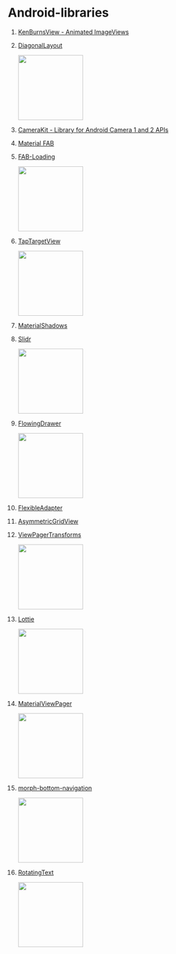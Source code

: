 # Android-libraries

1. [KenBurnsView - Animated ImageViews](https://github.com/flavioarfaria/KenBurnsView)

2. [DiagonalLayout](https://github.com/florent37/DiagonalLayout)

   <img src="https://raw.githubusercontent.com/florent37/DiagonalLayout/master/media/with_elevation_small.png"
     height="150"/>

3. [CameraKit - Library for Android Camera 1 and 2 APIs](https://github.com/CameraKit/camerakit-android)

4. [Material FAB](https://github.com/Clans/FloatingActionButton)

5. [FAB-Loading](https://github.com/SaeedMasoumi/FAB-Loading)

   <img src="https://raw.githubusercontent.com/smasoumi/FAB-Loading/master/images/marvel_loader.gif" height="150"/>

6. [TapTargetView](https://github.com/KeepSafe/TapTargetView)

   <img src="https://github.com/KeepSafe/TapTargetView/blob/master/.github/video.gif?raw=true" height="150"/>

7. [MaterialShadows](https://github.com/harjot-oberai/MaterialShadows)

8. [Slidr](https://github.com/r0adkll/Slidr)

   <img src="https://github.com/r0adkll/Slidr/blob/master/images/slidr_gif.gif?raw=true" height="150"/> 

9. [FlowingDrawer](https://github.com/mxn21/FlowingDrawer)

   <img src="https://camo.githubusercontent.com/a7131784a75e6f07646108b8304b0a0d4efd306b/687474703a2f2f62616f62616f6c6f7665796f752e636f6d2f666c6f77696e676472617765722e676966" height="150"/>

10. [FlexibleAdapter](https://github.com/davideas/FlexibleAdapter)

11. [AsymmetricGridView](https://github.com/felipecsl/AsymmetricGridView)

12. [ViewPagerTransforms](https://github.com/ToxicBakery/ViewPagerTransforms)

    <img src="https://camo.githubusercontent.com/8dabc7f764609bd8fbe9a7c594251e0e5d20ebdc/687474703a2f2f692e696d6775722e636f6d2f72766845326e732e676966" height="150"/>

13. [Lottie](https://github.com/airbnb/lottie-android)

    <img src="https://github.com/wasabeef/awesome-android-ui/blob/master/art/lottie-android2.gif?raw=true" height="150"/>

14. [MaterialViewPager](https://github.com/florent37/MaterialViewPager)

    <img src="https://camo.githubusercontent.com/359d79f8f6cc6381234fee59f5b7c3bc055471ed/68747470733a2f2f7261772e6769746875622e636f6d2f666c6f72656e7433372f4d6174657269616c5669657750616765722f6d61737465722f73637265656e73686f74732f707265766965775f736d616c6c2e706e67" height="150"/>

15. [morph-bottom-navigation](https://github.com/tommybuonomo/morph-bottom-navigation)

    <img src="https://user-images.githubusercontent.com/15737675/41735760-d633e706-758a-11e8-9f30-3f07c8ed4371.gif" height="150"/>
    
16. [RotatingText](https://github.com/mdg-iitr/RotatingText)

    <img src="https://github.com/mdg-iitr/RotatingText/blob/master/screens/gif_cover.gif?raw=true" height="150"/>
